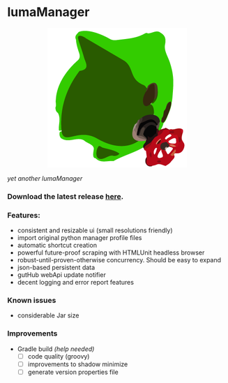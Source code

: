 # lumaManager

<p align="center">
  <img src="assets/logo.png">
</p>

*yet another lumaManager*

### Download the latest release [here](https://github.com/Racide/lumaManager/releases).

### Features:

* consistent and resizable ui (small resolutions friendly)
* import original python manager profile files
* automatic shortcut creation
* powerful future-proof scraping with HTMLUnit headless browser
* robust-until-proven-otherwise concurrency. Should be easy to expand
* json-based persistent data
* gutHub webApi update notifier
* decent logging and error report features

### Known issues

* considerable Jar size

### Improvements

* Gradle build *(help needed)*
  * [ ] code quality (groovy)
  * [ ] improvements to shadow minimize
  * [ ] generate version properties file
